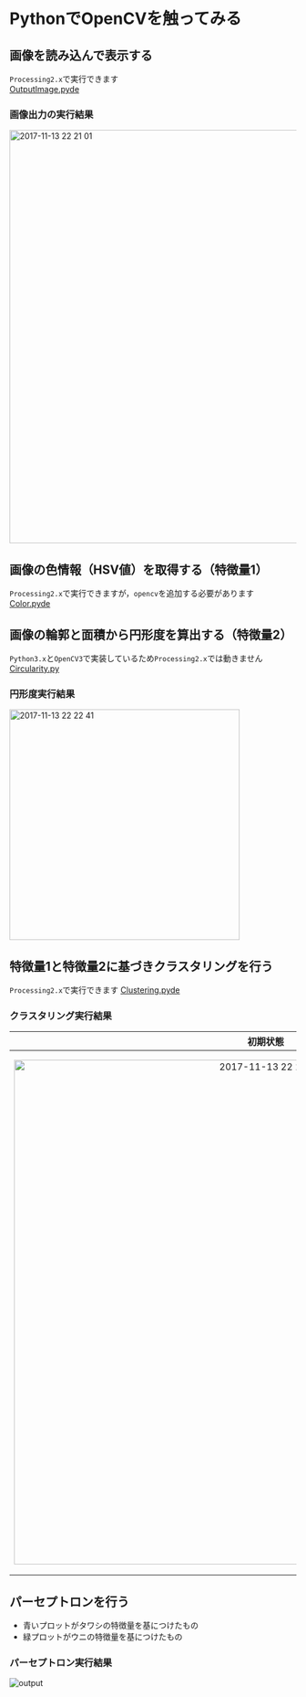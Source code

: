 # PythonでOpenCVを触ってみる
## 画像を読み込んで表示する 
`Processing2.x`で実行できます  
[OutputImage.pyde](https://github.com/y-zumi/processing-python/tree/master/OutputImage)
### 画像出力の実行結果
<img width="724" alt="2017-11-13 22 21 01" src="https://user-images.githubusercontent.com/20827588/32727727-f74f7710-c8c0-11e7-8327-0e4dcfd03f02.png">

## 画像の色情報（HSV値）を取得する（特徴量1）
`Processing2.x`で実行できますが，`opencv`を追加する必要があります  
[Color.pyde](https://github.com/y-zumi/processing-python/tree/master/Color)

## 画像の輪郭と面積から円形度を算出する（特徴量2）
`Python3.x`と`OpenCV3`で実装しているため`Processing2.x`では動きません  
[Circularity.py](https://github.com/y-zumi/processing-python/tree/master/Circularity)
### 円形度実行結果
<img width="404" alt="2017-11-13 22 22 41" src="https://user-images.githubusercontent.com/20827588/32727787-338330a0-c8c1-11e7-90c8-6a1fe2ca48de.png">

## 特徴量1と特徴量2に基づきクラスタリングを行う
`Processing2.x`で実行できます 
[Clustering.pyde](https://github.com/y-zumi/processing-python/tree/master/Clustering)
### クラスタリング実行結果
|初期状態|最終状態|
|:--:|:--:|
|<img width="884" alt="2017-11-13 22 17 27" src="https://user-images.githubusercontent.com/20827588/32727638-8956c7f4-c8c0-11e7-9e0b-49b3ab89a2e0.png">|<img width="912" alt="2017-11-13 22 17 44" src="https://user-images.githubusercontent.com/20827588/32727644-8e7b3828-c8c0-11e7-8c60-33cf4634f144.png">|

## パーセプトロンを行う
- 青いプロットがタワシの特徴量を基につけたもの
- 緑プロットがウニの特徴量を基につけたもの  
### パーセプトロン実行結果
![output](https://user-images.githubusercontent.com/20827588/34651154-c57ae696-f40f-11e7-9874-c9e1ad59c0ca.gif)
